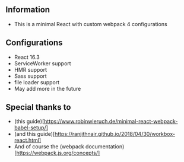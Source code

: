 ## Information

- This is a minimal React with custom webpack 4 configurations

## Configurations

- React 16.3
- ServiceWorker support
- HMR support
- Sass support
- file loader support
- May add more in the future

## Special thanks to

- (this guide)[https://www.robinwieruch.de/minimal-react-webpack-babel-setup/]
- (and this guide)[https://ranjithnair.github.io/2018/04/30/workbox-react.html]
- And of course the (webpack documentation)[https://webpack.js.org/concepts/]
